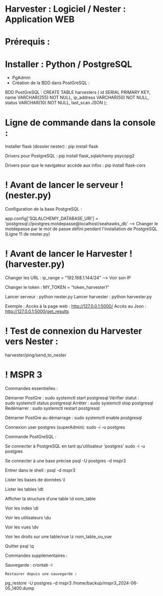 # Harvester : Logiciel / Nester : Application WEB

# Prérequis : 

# Installer : Python / PostgreSQL

- PgAdmin
- Création de la BDD dans PostGreSQL :

BDD PostGreSQL : 
CREATE TABLE harvesters (
    id SERIAL PRIMARY KEY,
    name VARCHAR(255) NOT NULL,
    ip_address VARCHAR(50) NOT NULL,
    status VARCHAR(10) NOT NULL,
    last_scan JSON
);


# Ligne de commande dans la console :
 
Installer flask (dossier nester) : pip install flask

Drivers pour PostgreSQL : pip install flask_sqlalchemy psycopg2

Drivers pour que le navigateur accède aux infos : pip install flask-cors



# ! Avant de lancer le serveur ! (nester.py)
Configuration de la base PostgreSQL :

app.config['SQLALCHEMY_DATABASE_URI'] = 'postgresql://postgres:motdepasse@localhost/seahawks_db'
--> Changer le motdepasse par le mot de passe défini pendant l'installation de PostgreSQL (Ligne 11 de nester.py)

# ! Avant de lancer le Harvester ! (harvester.py)
Changer les URL  :
        ip_range = "192.168.1.144/24"  --> Voir son IP

Changer le token :
    MY_TOKEN = "token_harvester1"


Lancer serveur : python nester.py
Lancer harvester : python harvester.py

Exemple : 
Accès à la page web : http://127.0.0.1:5000/
Accès au Json : http://127.0.0.1:5000/get_results

# ! Test de connexion du Harvester vers Nester : 
harvester/ping/send_to_nester


# ! MSPR 3
Commandes essentielles :
 
Démarrer PostGre : 
sudo systemctl start postgresql
Vérifier statut : 	
sudo systemctl status postgresql
Arrêter : 
	sudo systemctl stop postgresql
Redémarrer : 
sudo systemctl restart postgresql

Démarrer PostGre au démarrage : 
	sudo systemctl enable postgresql

Connexion user postgres (superAdmin): 
sudo -i -u postgres


Commande PostGreSQL : 

Se connecter à PostgreSQL en tant qu’utilisateur 'postgres'
sudo -i -u postgres

Se connecter à une base précise 
psql -U postgres -d mspr3

Entrer dans le shell : 
		psql -d mspr3

Lister les bases de données
\l

Lister les tables
\dt

Afficher la structure d’une table
\d nom_table

Voir les index
\di

Voir les utilisateurs
\du

Voir les vues
\dv

Voir les droits sur une table/vue
\z nom_table_ou_vue

Quitter psql
\q

Commandes supplémentaires : 

Sauvegarde : 
crontab -l

	Restaurer depuis une sauvegarde : 
pg_restore -U postgres -d mspr3 /home/backup/mspr3_2024-06-05_1400.dump

